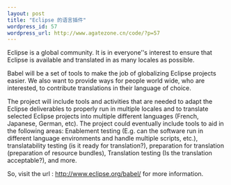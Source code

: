 ```yaml
--- 
layout: post
title: "Eclipse 的语言插件"
wordpress_id: 57
wordpress_url: http://www.agatezone.cn/code/?p=57
---
```

Eclipse is a global community. It is in everyone’'s interest to ensure that Eclipse is available and translated in as many locales as possible.

Babel will be a set of tools to make the job of globalizing Eclipse projects easier. We also want to provide ways for people world wide, who are interested, to contribute translations in their language of choice.

The project will include tools and activities that are needed to adapt the Eclipse deliverables to properly run in multiple locales and to translate selected Eclipse projects into multiple different languages (French, Japanese, German, etc). The project could eventually include tools to aid in the following areas: Enablement testing (E.g. can the software run in different language environments and handle multiple scripts, etc.), translatability testing (is it ready for translation?), preparation for translation (preparation of resource bundles), Translation testing (Is the translation acceptable?), and more.

So, visit the url : <a href="http://www.eclipse.org/babel/">http://www.eclipse.org/babel/</a> for more information.
